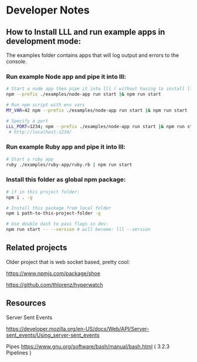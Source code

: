# Developer Notes

## How to Install LLL and run example apps in development mode:

The examples folder contains apps that will log output and errors to the console.

### Run example Node app and pipe it into lll:

```sh
# Start a node app then pipe it into lll ( without having to install lll as a package)
npm --prefix ./examples/node-app run start |& npm run start

# Run npm script with env vars
MY_VAR=42 npm --prefix ./examples/node-app run start |& npm run start

# Specify a port
LLL_PORT=1234; npm --prefix ./examples/node-app run start |& npm run start
 # http://localhost:1234/
```

### Run example Ruby app and pipe it into lll:

```sh
# Start a ruby app
ruby ./examples/ruby-app/ruby.rb | npm run start
```

### Install this folder as global npm package:

```sh
# if in this project folder:
npm i . -g

# Install this package from local folder
npm i path-to-this-project-folder -g

# Use double dash to pass flags in dev:
npm run start -- --version # will become: lll --version
```

## Related projects

Older project that is web socket based, pretty cool:

https://www.npmjs.com/package/shoe

https://github.com/thlorenz/hyperwatch

## Resources

Server Sent Events

https://developer.mozilla.org/en-US/docs/Web/API/Server-sent_events/Using_server-sent_events

Pipes
https://www.gnu.org/software/bash/manual/bash.html ( 3.2.3 Pipelines )
